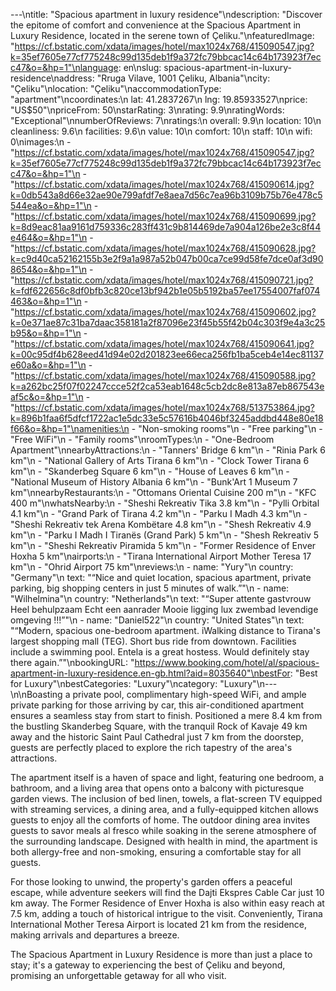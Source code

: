 ---\ntitle: "Spacious apartment in luxury residence"\ndescription: "Discover the epitome of comfort and convenience at the Spacious Apartment in Luxury Residence, located in the serene town of Çeliku."\nfeaturedImage: "https://cf.bstatic.com/xdata/images/hotel/max1024x768/415090547.jpg?k=35ef7605e77cf775248c99d135deb1f9a372fc79bbcac14c64b173923f7ecc47&o=&hp=1"\nlanguage: en\nslug: spacious-apartment-in-luxury-residence\naddress: "Rruga Vilave, 1001 Çeliku, Albania"\ncity: "Çeliku"\nlocation: "Çeliku"\naccommodationType: "apartment"\ncoordinates:\n  lat: 41.2837267\n  lng: 19.85933527\nprice: "US$50"\npriceFrom: 50\nstarRating: 3\nrating: 9.9\nratingWords: "Exceptional"\nnumberOfReviews: 7\nratings:\n  overall: 9.9\n  location: 10\n  cleanliness: 9.6\n  facilities: 9.6\n  value: 10\n  comfort: 10\n  staff: 10\n  wifi: 0\nimages:\n  - "https://cf.bstatic.com/xdata/images/hotel/max1024x768/415090547.jpg?k=35ef7605e77cf775248c99d135deb1f9a372fc79bbcac14c64b173923f7ecc47&o=&hp=1"\n  - "https://cf.bstatic.com/xdata/images/hotel/max1024x768/415090614.jpg?k=0db543a8d66e32ae90e799afdf7e8aea7d56c7ea96b3109b75b76e478c5544ea&o=&hp=1"\n  - "https://cf.bstatic.com/xdata/images/hotel/max1024x768/415090699.jpg?k=8d9eac81aa9161d759336c283ff431c9b814469de7a904a126be2e3c8f44e464&o=&hp=1"\n  - "https://cf.bstatic.com/xdata/images/hotel/max1024x768/415090628.jpg?k=c9d40ca52162155b3e2f9a1a987a52b047b00ca7ce99d58fe7dce0af3d908654&o=&hp=1"\n  - "https://cf.bstatic.com/xdata/images/hotel/max1024x768/415090721.jpg?k=fdf622656c8df0bfb3c820ce13bf942b1e05b5192ba57ee17554007faf074463&o=&hp=1"\n  - "https://cf.bstatic.com/xdata/images/hotel/max1024x768/415090602.jpg?k=0e371ae87c31ba7daac358181a2f87096e23f45b55f42b04c303f9e4a3c25b95&o=&hp=1"\n  - "https://cf.bstatic.com/xdata/images/hotel/max1024x768/415090641.jpg?k=00c95df4b628eed41d94e02d201823ee66eca256fb1ba5ceb4e14ec81137e60a&o=&hp=1"\n  - "https://cf.bstatic.com/xdata/images/hotel/max1024x768/415090588.jpg?k=a262bc25f07f02247ccce52f2ca53eab1648c5cb2dc8e813a87eb867543eaf5c&o=&hp=1"\n  - "https://cf.bstatic.com/xdata/images/hotel/max1024x768/513753864.jpg?k=896b1faa6f5dfcf1722ac1e5dc33e5c57616b4046bf3245addbd448e80e18f66&o=&hp=1"\namenities:\n  - "Non-smoking rooms"\n  - "Free parking"\n  - "Free WiFi"\n  - "Family rooms"\nroomTypes:\n  - "One-Bedroom Apartment"\nnearbyAttractions:\n  - "Tanners' Bridge 6 km"\n  - "Rinia Park 6 km"\n  - "National Gallery of Arts Tirana 6 km"\n  - "Clock Tower Tirana 6 km"\n  - "Skanderbeg Square 6 km"\n  - "House of Leaves 6 km"\n  - "National Museum of History Albania 6 km"\n  - "Bunk'Art 1 Museum 7 km"\nnearbyRestaurants:\n  - "Ottomans Oriental Cuisine 200 m"\n  - "KFC 400 m"\nwhatsNearby:\n  - "Sheshi Rekreativ Tika 3.8 km"\n  - "Pylli Orbital 4.1 km"\n  - "Grand Park of Tirana 4.2 km"\n  - "Parku I Madh 4.3 km"\n  - "Sheshi Rekreativ tek Arena Kombëtare 4.8 km"\n  - "Shesh Rekreativ 4.9 km"\n  - "Parku I Madh I Tiranës (Grand Park) 5 km"\n  - "Shesh Rekreativ 5 km"\n  - "Sheshi Rekreativ Piramida 5 km"\n  - "Former Residence of Enver Hoxha 5 km"\nairports:\n  - "Tirana International Airport Mother Teresa 17 km"\n  - "Ohrid Airport 75 km"\nreviews:\n  - name: "Yury"\n    country: "Germany"\n    text: "“Nice and quiet location, spacious apartment, private parking, big shopping centers in just 5 minutes of walk.”"\n  - name: "Wilhelmina"\n    country: "Netherlands"\n    text: "“Super attente gastvrouw Heel behulpzaam Echt een aanrader Mooie ligging lux zwembad levendige omgeving !!!”"\n  - name: "Daniel522"\n    country: "United States"\n    text: "“Modern, spacious one-bedroom apartment. iWalking distance to Tirana's largest shopping mall (TEG). Short bus ride from downtown. Facilities include a swimming pool. Entela is a great hostess. Would definitely stay there again.”"\nbookingURL: "https://www.booking.com/hotel/al/spacious-apartment-in-luxury-residence.en-gb.html?aid=8035640"\nbestFor: "Best for Luxury"\nbestCategories: "Luxury"\ncategory: "Luxury"\n---\n\nBoasting a private pool, complimentary high-speed WiFi, and ample private parking for those arriving by car, this air-conditioned apartment ensures a seamless stay from start to finish. Positioned a mere 8.4 km from the bustling Skanderbeg Square, with the tranquil Rock of Kavaje 49 km away and the historic Saint Paul Cathedral just 7 km from the doorstep, guests are perfectly placed to explore the rich tapestry of the area's attractions.

The apartment itself is a haven of space and light, featuring one bedroom, a bathroom, and a living area that opens onto a balcony with picturesque garden views. The inclusion of bed linen, towels, a flat-screen TV equipped with streaming services, a dining area, and a fully-equipped kitchen allows guests to enjoy all the comforts of home. The outdoor dining area invites guests to savor meals al fresco while soaking in the serene atmosphere of the surrounding landscape. Designed with health in mind, the apartment is both allergy-free and non-smoking, ensuring a comfortable stay for all guests.

For those looking to unwind, the property's garden offers a peaceful escape, while adventure seekers will find the Dajti Ekspres Cable Car just 10 km away. The Former Residence of Enver Hoxha is also within easy reach at 7.5 km, adding a touch of historical intrigue to the visit. Conveniently, Tirana International Mother Teresa Airport is located 21 km from the residence, making arrivals and departures a breeze.

The Spacious Apartment in Luxury Residence is more than just a place to stay; it's a gateway to experiencing the best of Çeliku and beyond, promising an unforgettable getaway for all who visit.